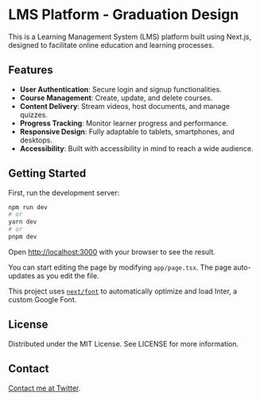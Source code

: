 # LMS Platform - Graduation Design

This is a Learning Management System (LMS) platform built using Next.js, designed to facilitate online education and learning processes.

## Features

-   **User Authentication**: Secure login and signup functionalities.
-   **Course Management**: Create, update, and delete courses.
-   **Content Delivery**: Stream videos, host documents, and manage quizzes.
-   **Progress Tracking**: Monitor learner progress and performance.
-   **Responsive Design**: Fully adaptable to tablets, smartphones, and desktops.
-   **Accessibility**: Built with accessibility in mind to reach a wide audience.

## Getting Started

First, run the development server:

```bash
npm run dev
# or
yarn dev
# or
pnpm dev
```

Open [http://localhost:3000](http://localhost:3000) with your browser to see the result.

You can start editing the page by modifying `app/page.tsx`. The page auto-updates as you edit the file.

This project uses [`next/font`](https://nextjs.org/docs/basic-features/font-optimization) to automatically optimize and load Inter, a custom Google Font.

## License

Distributed under the MIT License. See LICENSE for more information.

## Contact

[Contact me at Twitter](https://twitter.com/Logicdevlife).
